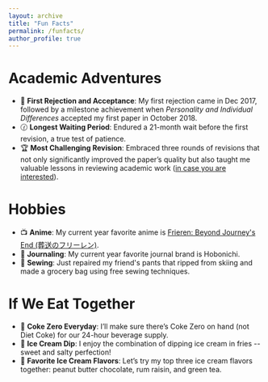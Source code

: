 ```yaml
---
layout: archive
title: "Fun Facts"
permalink: /funfacts/
author_profile: true
---
```


Academic Adventures
======
- :traffic_light: **First Rejection and Acceptance**: My first rejection came in Dec 2017, followed by a milestone achievement when *Personality and Individual Differences* accepted my first paper in October 2018.
- :clock130: **Longest Waiting Period**: Endured a 21-month wait before the first revision, a true test of patience. 
- :trophy: **Most Challenging Revision**: Embraced three rounds of revisions that not only significantly improved the paper’s quality but also taught me valuable lessons in reviewing academic work ([in case you are interested](https://link.springer.com/article/10.1007/s10902-019-00192-w)).

Hobbies
======
- :tv: **Anime**: My current year favorite anime is [Frieren: Beyond Journey's End (葬送のフリーレン)](https://frieren-anime.jp/).
- :notebook: **Journaling**: My current year favorite journal brand is Hobonichi.
- :thread: **Sewing**: Just repaired my friend's pants that ripped from skiing and made a grocery bag using free sewing techniques.

If We Eat Together
======
- :cup_with_straw: **Coke Zero Everyday**: I’ll make sure there’s Coke Zero on hand (not Diet Coke) for our 24-hour beverage supply.
- :fries: **Ice Cream Dip**: I enjoy the  combination of dipping ice cream in fries -- sweet and salty perfection!
- :ice_cream: **Favorite Ice Cream Flavors**: Let’s try my top three ice cream flavors together: peanut butter chocolate, rum raisin, and green tea.

